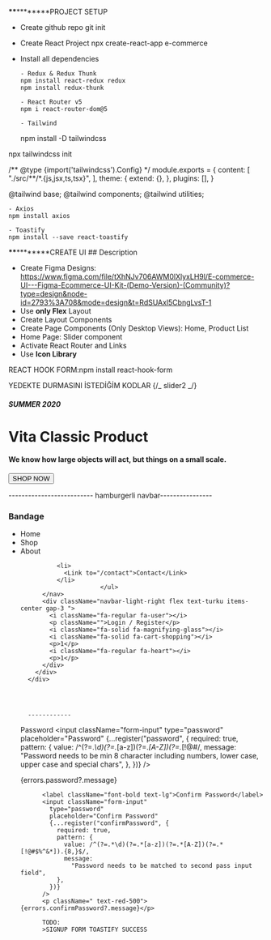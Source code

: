 **\*\***\*\***\*\***PROJECT SETUP

- Create github repo
  git init

- Create React Project
  npx create-react-app e-commerce

- Install all dependencies

      - Redux & Redux Thunk
      npm install react-redux redux
      npm install redux-thunk

      - React Router v5
      npm i react-router-dom@5

      - Tailwind

  npm install -D tailwindcss

npx tailwindcss init

/** @type {import('tailwindcss').Config} \*/
module.exports = {
content: [
"./src/**/\*.{js,jsx,ts,tsx}",
],
theme: {
extend: {},
},
plugins: [],
}

@tailwind base;
@tailwind components;
@tailwind utilities;

    - Axios
    npm install axios

    - Toastify
    npm install --save react-toastify

**\*\***\*\***\*\***CREATE UI ## Description

- Create Figma Designs: https://www.figma.com/file/tXhNJv706AWM0lXlyxLH9l/E-commerce-UI---Figma-Ecommerce-UI-Kit-(Demo-Version)-(Community)?type=design&node-id=2793%3A708&mode=design&t=RdSUAxl5CbngLvsT-1
- Use **only Flex** Layout
- Create Layout Components
- Create Page Components (Only Desktop Views): Home, Product List
- Home Page: Slider component
- Activate React Router and Links
- Use **Icon Library**

REACT HOOK FORM:npm install react-hook-form

YEDEKTE DURMASINI İSTEDİĞİM KODLAR
{/_ slider2 _/}

<div className="slider-area bg-carousel2 min-h-[716px] ">
<div className="container text-white flex flex-col justify-center gap-4 p-[10%] max-w-[1440px] ">
<h5 className="font-bold">SUMMER 2020</h5>
<h1 className="font-bold">Vita Classic Product</h1>
<h4 className="">
We know how large objects will act, but things on a small scale.
</h4>
<div>
<button className="rounded bg-green text-lg font-bold px-5 py-2 ">
SHOP NOW
</button>
</div>
</div>
</div>

-------------------------- hamburgerli navbar----------------

<div className="navbar-light flex justify-center">
<div className="container flex flex-grow justify-between items-center min-h-[58px] max-w-[1440px]">
<div className="navbar-light-left text-darkblue font-bold flex gap-2">
<h3>Bandage</h3>
</div>
<nav className="navbar-light-middle text-darkblue items-center gap-2  ">
<ul className="flex gap-2">
<li>
<Link to="/">Home</Link>
</li>
<li>
<Link to="/ProductList">Shop</Link>
</li>
<i className="fa-solid fa-chevron-down fa-sm self-center"></i>
<li>
<Link to="/about">About</Link>
</li>

              <li>
                <Link to="/contact">Contact</Link>
              </li>
                          </ul>
          </nav>
          <div className="navbar-light-right flex text-turku items-center gap-3 ">
            <i className="fa-regular fa-user"></i>
            <p className="">Login / Register</p>
            <i className="fa-solid fa-magnifying-glass"></i>
            <i className="fa-solid fa-cart-shopping"></i>
            <p>1</p>
            <i className="fa-regular fa-heart"></i>
            <p>1</p>
          </div>
        </div>
      </div>




      ------------

<label className="font-bold text-lg">Password</label>
<input className="form-input"
type="password"
placeholder="Password"
{...register("password", {
required: true,
pattern: {
value: /^(?=._\d)(?=._[a-z])(?=._[A-Z])(?=._[!@#$%^&*]).{8,}$/,
message:
"Password needs to be min 8 character including numbers, lower case, upper case and special chars",
},
})}
/>

<p className=" text-red-500">{errors.password?.message}</p>

          <label className="font-bold text-lg">Confirm Password</label>
          <input className="form-input"
            type="password"
            placeholder="Confirm Password"
            {...register("confirmPassword", {
              required: true,
              pattern: {
                value: /^(?=.*\d)(?=.*[a-z])(?=.*[A-Z])(?=.*[!@#$%^&*]).{8,}$/,
                message:
                  "Password needs to be matched to second pass input field",
              },
            })}
          />
          <p className=" text-red-500">{errors.confirmPassword?.message}</p>

          TODO:
          >SIGNUP FORM TOASTIFY SUCCESS
